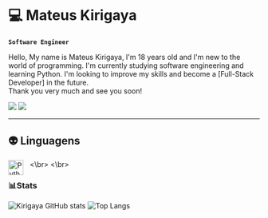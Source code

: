 # 💻 Mateus Kirigaya

 **`Software Engineer`**
 
 Hello, My name is Mateus Kirigaya, I'm 18 years old and I'm new to the world of programming. I'm currently studying software engineering and learning Python. I'm looking to improve my skills and become a [Full-Stack Developer] in the future.       
 Thank you very much and see you soon!

   
<div> 
<a href="https://www.instagram.com/m.oribes?igsh=MWZrc3Z3Z2VjejFxOA==" target="_blank"><img src="https://img.shields.io/badge/-Instagram-%23E4405F?style=for-the-badge&logo=instagram&logoColor=white" target="_blank"></a>
 <a href = "contactoribes@gmail.com"><img src="https://img.shields.io/badge/-Gmail-%23333?style=for-the-badge&logo=gmail&logoColor=white" target="_blank"></a>
 
---

 ## 👽 Linguagens
 
<img 
    align="left" 
    alt="Python" 
    title="Python"
    width="30px" 
    style="padding-right: 10px;" 
    src="https://cdn.jsdelivr.net/gh/devicons/devicon@latest/icons/python/python-original.svg" 
/>

<\br>
<\br>

### 📊Stats
 </div>

 ![Kirigaya GitHub stats](https://github-readme-stats.vercel.app/api?username=Dev-MateusKirigaya&show_icons=true&theme=neon)
![Top Langs](https://github-readme-stats.vercel.app/api/top-langs/?username=Dev-MateusKirigaya&layout=compact&theme=neon)
